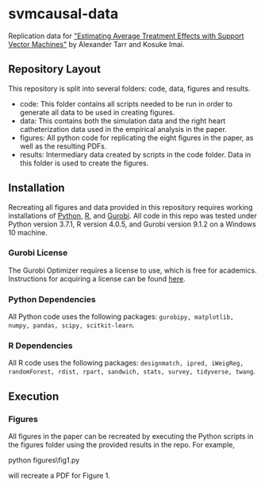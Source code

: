 # svmcausal-data
Replication data for ["Estimating Average Treatment Effects with Support Vector Machines"](https://arxiv.org/abs/2102.11926) by Alexander Tarr and Kosuke Imai.

## Repository Layout
This repository is split into several folders: code, data, figures and results.

- code: This folder contains all scripts needed to be run in order to generate all data to be used in creating figures.
- data: This contains both the simulation data and the right heart catheterization data used in the empirical analysis in the paper.
- figures: All python code for replicating the eight figures in the paper, as well as the resulting PDFs.
- results: Intermediary data created by scripts in the code folder. Data in this folder is used to create the figures.

## Installation
Recreating all figures and data provided in this repository requires working installations of [Python](https://www.python.org/downloads/), [R](https://cran.r-project.org/src/base/R-4/), and [Gurobi](https://www.gurobi.com/downloads/). All code in this repo was tested under Python version 3.7.1, R version 4.0.5, and Gurobi version 9.1.2 on a Windows 10 machine.

### Gurobi License
The Gurobi Optimizer requires a license to use, which is free for academics. Instructions for acquiring a license can be found [here](https://www.gurobi.com/academia/academic-program-and-licenses/).

### Python Dependencies
All Python code uses the following packages: ``gurobipy, matplotlib, numpy, pandas, scipy, scitkit-learn``.

### R Dependencies
All R code uses the following packages: ``designmatch, ipred, iWeigReg, randomForest, rdist, rpart, sandwich, stats, survey, tidyverse, twang``.

## Execution

### Figures
All figures in the paper can be recreated by executing the Python scripts in the figures folder using the provided results in the repo. For example,

  python figures\fig1.py
  
will recreate a PDF for Figure 1.
